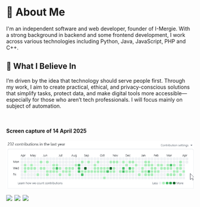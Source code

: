# 👋 About Me

I'm an independent software and web developer, founder of I-Mergie. With a strong background in backend and some frontend development, I work across various technologies including Python, Java, JavaScript, PHP and C++. 

## 🌱 What I Believe In
I’m driven by the idea that technology should serve people first. Through my work, I aim to create practical, ethical, and privacy-conscious solutions that simplify tasks, protect data, and make digital tools more accessible—especially for those who aren’t tech professionals.
I will focus mainly on subject of automation.

<br>
<h4>Screen capture of 14 April 2025</h4>
<img src="/contribution.png" />

<p> 
    <a href="https://www.linkedin.com/in/yann-picot/" target="blank"><img align="left" width="22px"  src="https://cdn.jsdelivr.net/npm/simple-icons@v3/icons/linkedin.svg" /></a>
    <a href="https://twitter.com/picot_yann" target="blank"><img align="left" width="22px"  src="https://cdn.jsdelivr.net/npm/simple-icons@v3/icons/twitter.svg" /></a>
    <a href="mailto:i-mergie@proton.me" target="blank"><img align="left" width="22px" src="https://cdn.jsdelivr.net/npm/simple-icons@3.13.0/icons/mail-dot-ru.svg" /></a>
</p>
